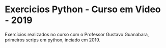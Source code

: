 # Exercicios Python - Curso em Video - 2019
 Exercícios realizados no curso com o Professor Gustavo Guanabara, primeiros scrips em python, inciado em 2019.
